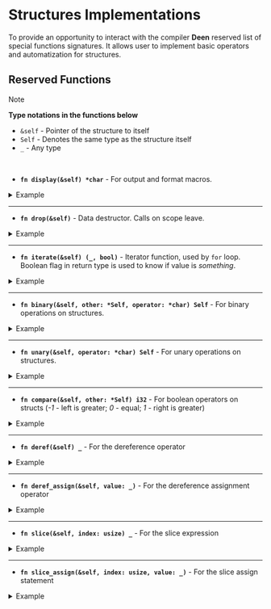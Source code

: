 # Structures Implementations
To provide an opportunity to interact with the compiler **Deen** reserved list of special functions signatures. It allows user to implement basic operators and automatization for structures.

## Reserved Functions
> [!NOTE]
> **Type notations in the functions below**
> - `&self` - Pointer of the structure to itself
> - `Self` - Denotes the same type as the structure itself
> - `_` - Any type

<br/>

- **`fn display(&self) *char`** - For output and format macros.

<details style="cursor: pointer"><summary style="user-select: none">Example</summary>
<p>

```deen
struct Int {
  value: i32,
  
  fn display(&self) *char {
    return format!("{}", self.value);
  }
}

fn main() {
  let num = Int { .value = 10 };
  println!("Integer number is: {}", num);
}
```
```
Integer number is: 10
```

</p>
</details>

----

- **`fn drop(&self)`** - Data destructor. Calls on scope leave.


<details style="cursor: pointer"><summary style="user-select: none">Example</summary>
<p>

```deen
struct Int {
  value: i32,
  
  fn drop(&self) {
    println!("Dropping value `{}`", self.value);
  }
}

fn main() {
  let num = Int { .value = 10 };
  println!("Hello!");
}
```
```
Hello!
Dropping value `10`
```

</p>
</details>

----

- **`fn iterate(&self) (_, bool)`** - Iterator function, used by `for` loop. <br/>
Boolean flag in return type is used to know if value is _something_.

<details style="cursor: pointer"><summary style="user-select: none">Example</summary>
<p>

```deen
struct Int {
  value: i32,
  iterator: i32,

  fn new(value: i32) Int {
    return Int { .value = value, .iterator = 0 };
  }

  fn iterate(&self) (i32, bool) {
    let output = self.iterator;

    if output >= self.value {
      self.iterator = 0;
      return (output, false);
    }

    self.iterator += 1;
    return (output, true);
  }
}

fn main() {
  let num = Int.new(5);

  for item = num {
    println!("{}", item);
  }
}
```
```
0
1
2
3
4
```

</p>
</details>

----

- **`fn binary(&self, other: *Self, operator: *char) Self`** - For binary operations on structures.

<details style="cursor: pointer"><summary style="user-select: none">Example</summary>
<p>

```deen
struct Int {
  value: i32,

  fn new(value: i32) Int {
    return Int { .value = value };
  }

  fn binary(&self, other: *Int, operator: *char) Int {
    let value = self.value;

    if operator == "+" {
      value += other.value;
    } else if operator == "-" {
      value -= other.value;
    } else if operator == "*" {
      value *= other.value;
    } else {
      value /= other.value;
    }

    return Int.new(value);
  }

  fn display(&self) *char {
    return format!("{}", self.value);
  }
}

fn main() {
  let a = Int.new(10);
  let b = Int.new(5);

  println!("{}", a + b);
  println!("{}", a - b);
  println!("{}", a * b);
  println!("{}", a / b);
}
```
```
15
5
50
2
```

</p>
</details>

----

- **`fn unary(&self, operator: *char) Self`** - For unary operations on structures.

<details style="cursor: pointer"><summary style="user-select: none">Example</summary>
<p>

```deen
struct Int {
  value: i32,

  fn new(value: i32) Int {
    return Int { .value = value };
  }

  fn unary(&self, operator: *char) Int {
    if operator == "!" {
      return Int.new(!self.value);
    } else {
      return Int.new(-self.value);
    }
  }

  fn display(&self) *char {
    return format!("{}", self.value);
  }
}

fn main() {
  let a = Int.new(10);

  println!("-a = {}", -a);
  println!("!a = {}", !a);
}
```
```
-a = -10
!a = -11
```

</p>
</details>

----

- **`fn compare(&self, other: *Self) i32`** - For boolean operators on structs (_-1_ - left is greater; _0_ - equal; _1_ - right is greater)

<details style="cursor: pointer"><summary style="user-select: none">Example</summary>
<p>

```deen
struct Int {
  value: i32,

  fn new(value: i32) Int {
    return Int { .value = value };
  }

  fn compare(&self, other: *Int) i32 {
    if self.value > other.value {
      return -1;
    } else if self.value < other.value {
      return 1;
    }

    return 0;
  }

}

fn main() {
  let a = Int.new(10);
  let b = Int.new(5);

  println!("{}", a > b);
  println!("{}", a => b);
  println!("{}", a < b);
  println!("{}", a <= b);
  println!("{}", a == b);
  println!("{}", a != b);
}
```
```
true
true
false
false
false
true
```

</p>
</details>

----

- **`fn deref(&self) _`** - For the dereference operator

<details style="cursor: pointer"><summary style="user-select: none">Example</summary>
<p>

```deen
struct Int {
  value: i32,

  fn new(value: i32) Int {
    return Int { .value = value };
  }

  fn deref(&self) i32 {
    return self.value + 1;
  }

  fn display(&self) *char {
    return format!("{}", self.value);
  }
}

fn main() {
  let a = Int.new(10);

  println!("a: {}", a);
  println!("*a: {}", *a);
}
```
```
a: 10
*a: 11
```

</p>
</details>

----

- **`fn deref_assign(&self, value: _)`** - For the dereference assignment operator

<details style="cursor: pointer"><summary style="user-select: none">Example</summary>
<p>

```deen
struct Int {
  value: i32,

  fn new(value: i32) Int {
    return Int { .value = value };
  }

  fn deref_assign(&self, value: i32) {
    self.value = value + 1;
  }

  fn display(&self) *char {
    return format!("{}", self.value);
  }
}

fn main() {
  let a = Int.new(10);

  *a = 100;

  println!("{}", a);
}
```
```
101
```

</p>
</details>

----

- **`fn slice(&self, index: usize) _`** - For the slice expression

<details style="cursor: pointer"><summary style="user-select: none">Example</summary>
<p>

```deen
struct Int {
  value: i32,

  fn new(value: i32) Int {
    return Int { .value = value };
  }

  fn slice(&self, index: usize) i32 {
    return self.value + cast!(index, i32);
  }

  fn display(&self) *char {
    return format!("{}", self.value);
  }
}

fn main() {
  let a = Int.new(10);

  println!("a: {}", a);
  println!("a[10]: {}", a[10]);
}
```
```
a: 10
a[10]: 20
```

</p>
</details>

----

- **`fn slice_assign(&self, index: usize, value: _)`** - For the slice assign statement

<details style="cursor: pointer"><summary style="user-select: none">Example</summary>
<p>

```deen
struct Int {
  value: i32,

  fn new(value: i32) Int {
    return Int { .value = value };
  }

  fn slice_assign(&self, index: usize, value: i32) {
    self.value = cast!(index, i32) + value;
  }

  fn display(&self) *char {
    return format!("{}", self.value);
  }
}

fn main() {
  let a = Int.new(10);

  a[10] = 10;

  println!("a: {}", a);
}
```
```
a: 20
```

</p>
</details>
